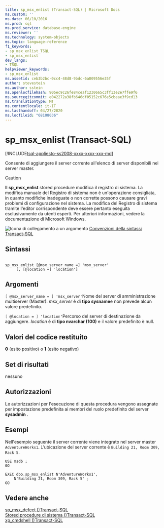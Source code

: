 ```yaml
---
title: sp_msx_enlist (Transact-SQL) | Microsoft Docs
ms.custom: ''
ms.date: 06/10/2016
ms.prod: sql
ms.prod_service: database-engine
ms.reviewer: ''
ms.technology: system-objects
ms.topic: language-reference
f1_keywords:
- sp_msx_enlist_TSQL
- sp_msx_enlist
dev_langs:
- TSQL
helpviewer_keywords:
- sp_msx_enlist
ms.assetid: ceb3b2bc-0cc4-48d8-9bdc-6a809556e35f
author: stevestein
ms.author: sstein
ms.openlocfilehash: 905ec9c26fe84ceaf1230665c3ff13e2e7ffe9f6
ms.sourcegitcommit: e042272a38fb646df05152c676e5cbeae3f9cd13
ms.translationtype: MT
ms.contentlocale: it-IT
ms.lasthandoff: 04/27/2020
ms.locfileid: "68108036"
---
```

# <a name="sp_msx_enlist-transact-sql"></a>sp_msx_enlist (Transact-SQL)
[!INCLUDE[tsql-appliesto-ss2008-xxxx-xxxx-xxx-md](../../includes/tsql-appliesto-ss2008-xxxx-xxxx-xxx-md.md)]

  Consente di aggiungere il server corrente all'elenco di server disponibili nel server master.  
  
> [!CAUTION]  
>  Il **sp_msx_enlist** stored procedure modifica il registro di sistema. La modifica manuale del Registro di sistema non è un'operazione consigliata, in quanto modifiche inadeguate o non corrette possono causare gravi problemi di configurazione nel sistema. La modifica del Registro di sistema tramite l'editor corrispondente deve essere pertanto eseguita esclusivamente da utenti esperti. Per ulteriori informazioni, vedere la documentazione di Microsoft Windows.  
  
 ![Icona di collegamento a un argomento](../../database-engine/configure-windows/media/topic-link.gif "Icona di collegamento a un argomento") [Convenzioni della sintassi Transact-SQL](../../t-sql/language-elements/transact-sql-syntax-conventions-transact-sql.md)  
  
## <a name="syntax"></a>Sintassi  
  
```  
  
sp_msx_enlist [@msx_server_name =] 'msx_server'   
     [, [@location =] 'location']  
```  
  
## <a name="arguments"></a>Argomenti  
`[ @msx_server_name = ] 'msx_server'`Nome del server di amministrazione multiserver (Master). *msx_server* è di **tipo sysname**e non prevede alcun valore predefinito.  
  
`[ @location = ] 'location'`Percorso del server di destinazione da aggiungere. *location* è di **tipo nvarchar (100)** e il valore predefinito è null.  
  
## <a name="return-code-values"></a>Valori del codice restituito  
 **0** (esito positivo) o **1** (esito negativo)  
  
## <a name="result-sets"></a>Set di risultati  
 nessuno  
  
## <a name="permissions"></a>Autorizzazioni  
 Le autorizzazioni per l'esecuzione di questa procedura vengono assegnate per impostazione predefinita ai membri del ruolo predefinito del server **sysadmin** .  
  
## <a name="examples"></a>Esempi  
 Nell'esempio seguente il server corrente viene integrato nel server master `AdventureWorks1`. L'ubicazione del server corrente è `Building 21, Room 309, Rack 5`.  
  
```  
USE msdb ;  
GO  
  
EXEC dbo.sp_msx_enlist N'AdventureWorks1',   
    N'Building 21, Room 309, Rack 5' ;  
GO  
```  
  
## <a name="see-also"></a>Vedere anche  
 [sp_msx_defect &#40;&#41;Transact-SQL](../../relational-databases/system-stored-procedures/sp-msx-defect-transact-sql.md)   
 [Stored procedure di sistema &#40;&#41;Transact-SQL](../../relational-databases/system-stored-procedures/system-stored-procedures-transact-sql.md)   
 [xp_cmdshell &#40;&#41;Transact-SQL](../../relational-databases/system-stored-procedures/xp-cmdshell-transact-sql.md)  
  
  
